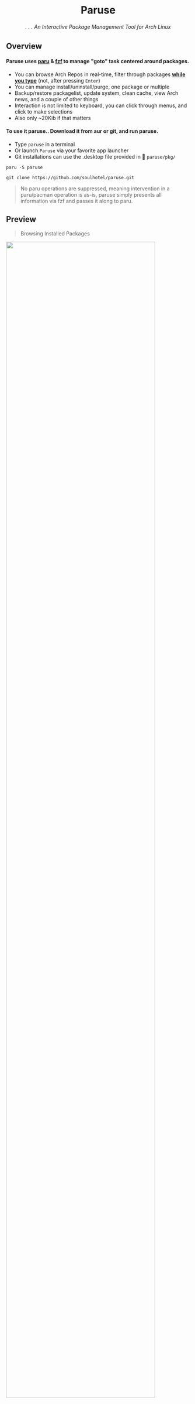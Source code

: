 <div align="center">

# Paruse

###### . . . An Interactive Package Management Tool for Arch Linux

</div>

## Overview

#### Paruse uses [paru](https://github.com/Morganamilo/paru) & [fzf](https://github.com/junegunn/fzf) to manage "goto" task centered around packages.
- You can browse Arch Repos in real-time, filter through packages <ins>**while you type**</ins> (not, after pressing `Enter`)
- You can manage install/uninstall/purge, one package or multiple
- Backup/restore packagelist, update system, clean cache, view Arch news, and a couple of other things
- Interaction is not limited to keyboard, you can click through menus, and click to make selections
- Also only ~20Kib if that matters

#### To use it paruse.. Download it from aur or git, and run paruse.
- Type `paruse` in a terminal
- Or launch `Paruse` via your favorite app launcher
- Git installations can use the .desktop file provided in 📂 `paruse/pkg/`
```
paru -S paruse
```
```
git clone https://github.com/soulhotel/paruse.git
```

> No paru operations are suppressed, meaning intervention in a paru/pacman operation is as-is, paruse simply presents all information via fzf and passes it along to paru.

## Preview

> Browsing Installed Packages

<img src="https://github.com/user-attachments/assets/bdc6f812-faa4-4c1e-a339-8c940311e13c" width="90%"/>

> Browsing Arch/Aur Repo's

<img src="https://github.com/user-attachments/assets/6ba5d42e-1a2d-49c0-a566-7837d6cbdba3" width="90%"/>

> Installing multiple packages

<img src="https://github.com/user-attachments/assets/7d91bfd8-6d11-4fb5-92c6-1138bb1ce8f1" width="90%"/>

> Managing packagelist backups

<img src="https://github.com/user-attachments/assets/6f73d3ac-bef4-4f00-ba0a-e0f234756cad" width="90%"/>




